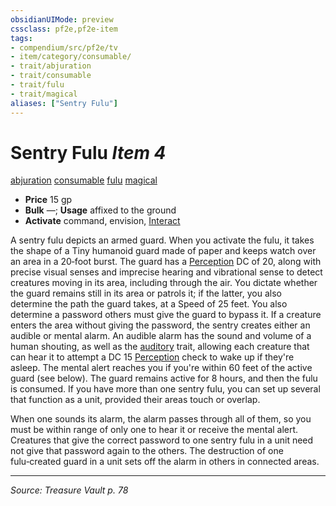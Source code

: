 ```yaml
---
obsidianUIMode: preview
cssclass: pf2e,pf2e-item
tags:
- compendium/src/pf2e/tv
- item/category/consumable/
- trait/abjuration
- trait/consumable
- trait/fulu
- trait/magical
aliases: ["Sentry Fulu"]
---
```

# Sentry Fulu *Item 4*  
[abjuration](abjuration.md "Abjuration School Trait")  [consumable](consumable.md "Consumable Item Trait")  [fulu](fulu-som.md "Fulu Item Trait")  [magical](magical.md "Magical Item Trait")  

- **Price** 15 gp
- **Bulk** —; **Usage** affixed to the ground
- **Activate** command, envision, [Interact](interact.md)

A sentry fulu depicts an armed guard. When you activate the fulu, it takes the shape of a Tiny humanoid guard made of paper and keeps watch over an area in a 20‑foot burst. The guard has a [Perception](skills.md#Perception) DC of 20, along with precise visual senses and imprecise hearing and vibrational sense to detect creatures moving in its area, including through the air. You dictate whether the guard remains still in its area or patrols it; if the latter, you also determine the path the guard takes, at a Speed of 25 feet. You also determine a password others must give the guard to bypass it. If a creature enters the area without giving the password, the sentry creates either an audible or mental alarm. An audible alarm has the sound and volume of a human shouting, as well as the [auditory](auditory.md "Auditory Effect Trait") trait, allowing each creature that can hear it to attempt a DC 15 [Perception](skills.md#Perception) check to wake up if they're asleep. The mental alert reaches you if you're within 60 feet of the active guard (see below). The guard remains active for 8 hours, and then the fulu is consumed. If you have more than one sentry fulu, you can set up several that function as a unit, provided their areas touch or overlap.

When one sounds its alarm, the alarm passes through all of them, so you must be within range of only one to hear it or receive the mental alert. Creatures that give the correct password to one sentry fulu in a unit need not give that password again to the others. The destruction of one fulu‑created guard in a unit sets off the alarm in others in connected areas.


---
*Source: Treasure Vault p. 78*